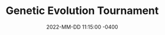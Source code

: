 ---
layout: post
title:  "Genetic Evolution Tournament"
date:  2022-MM-DD 11:15:00 -0400
modified: 2022-MM-DD 13:33:00 -0400
permalink: "/for_genetic_evolution/"
tags: [personal, site]
header_image: /assets/images/for_genetic_evolution/
description: "One unordered list of articles, books, and other things that I've read and found important enough to include here (that I took notes on), and another unordered list containing what I would like to read carefully."
specifics: []
type: "[]"
status: "[]"
impact: "[]"
confidence: "[]"
importance: "[]"
readability: "?"
durability: "[]"
extent: "[]"
notes: "[]"
link_bibliography: "[]"
word_count: "[]"
inadequacies: "[]"
reading_time: "[]"
views: "[]"
---